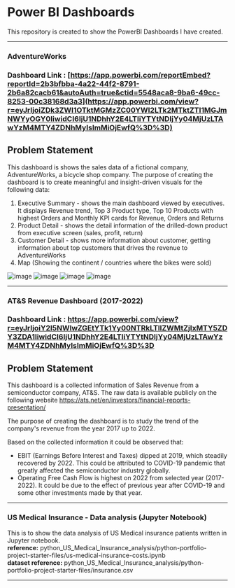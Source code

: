 # Power BI Dashboards
This repository is created to show the PowerBI Dashboards I have created.
***
### AdventureWorks
### Dashboard Link : [https://app.powerbi.com/reportEmbed?reportId=2b3bfbba-4a22-44f2-8791-2b6a82cacb61&autoAuth=true&ctid=5548aca8-9ba6-49cc-8253-00c38168d3a3](https://app.powerbi.com/view?r=eyJrIjoiZDk3ZWI1OTktMGMzZC00YWI2LTk2MTktZTI1MGJmNWYyOGY0IiwidCI6IjU1NDhhY2E4LTliYTYtNDljYy04MjUzLTAwYzM4MTY4ZDNhMyIsImMiOjEwfQ%3D%3D)

## Problem Statement

This dashboard is shows the sales data of a fictional company, AdventureWorks, a bicycle shop company.
The purpose of creating the dashboard is to create meaningful and insight-driven visuals for the following data:
1. Executive Summary - shows the main dashboard viewed by executives. It displays Revenue trend, Top 3 Product type, Top 10 Products with highest Orders and Monthly KPI cards for Revenue, Orders and Returns
2. Product Detail - shows the detail information of the drilled-down product from executive screen (sales, profit, return)
3. Customer Detail - shows more information about customer, getting information about top customers that drives the revenue to AdventureWorks
4. Map (Showing the continent / countries where the bikes were sold)

![image](https://github.com/CliffordDelaCruz/PowerBI_Dashboards/assets/123575331/eda13267-96a7-4997-8def-bba41846b45f)
![image](https://github.com/CliffordDelaCruz/PowerBI_Dashboards/assets/123575331/edc8da2b-2505-4316-8cf8-0ffdd3959f9e)
![image](https://github.com/CliffordDelaCruz/PowerBI_Dashboards/assets/123575331/69a5dcab-8666-44fe-b634-a62fb28be9c3)
![image](https://github.com/CliffordDelaCruz/PowerBI_Dashboards/assets/123575331/c25c471a-5518-4a43-8208-36631be983c6)
***

### AT&amp;S Revenue Dashboard (2017-2022)
### Dashboard Link : https://app.powerbi.com/view?r=eyJrIjoiY2I5NWIwZGEtYTk1Yy00NTRkLTllZWMtZjIxMTY5ZDY3ZDA1IiwidCI6IjU1NDhhY2E4LTliYTYtNDljYy04MjUzLTAwYzM4MTY4ZDNhMyIsImMiOjEwfQ%3D%3D

## Problem Statement

This dashboard is a collected information of Sales Revenue from a semiconductor company, AT&S. The raw data is available publicly on the following website https://ats.net/en/investors/financial-reports-presentation/

The purpose of creating the dashboard is to study the trend of the company's revenue from the year 2017 up to 2022.

Based on the collected information it could be observed that:
* EBIT (Earnings Before Interest and Taxes) dipped at 2019, which steadily recovered by 2022. This could be attributed to COVID-19 pandemic that greatly affected the semiconductor industry globally.
* Operating Free Cash Flow is highest on 2022 from selected year (2017-2022). It could be due to the effect of previous year after COVID-19 and some other investments made by that year.
***
### US Medical Insurance - Data analysis (Jupyter Notebook)

This is to show the data analysis of US Medical insurance patients written in Jupyter notebook.  
**reference:** python_US_Medical_Insurance_analysis/python-portfolio-project-starter-files/us-medical-insurance-costs.ipynb  
**dataset reference:** python_US_Medical_Insurance_analysis/python-portfolio-project-starter-files/insurance.csv
***
